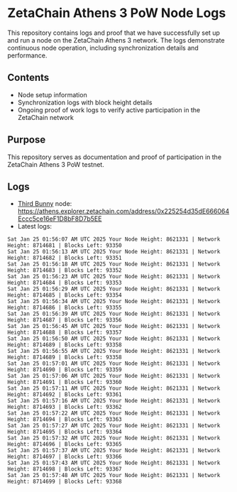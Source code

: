 # ZetaChain Athens 3 PoW Node Logs
This repository contains logs and proof that we have successfully set up and run a node on the ZetaChain Athens 3 network. The logs demonstrate continuous node operation, including synchronization details and performance.

## Contents
- Node setup information
- Synchronization logs with block height details
- Ongoing proof of work logs to verify active participation in the ZetaChain network

## Purpose
This repository serves as documentation and proof of participation in the ZetaChain Athens 3 PoW testnet.

## Logs

- [Third Bunny](https://thirdbunny.xyz/) node: https://athens.explorer.zetachain.com/address/0x225254d35dE666064Eccc5ce16eF1D8bF8D7b5EE
- Latest logs:
```
Sat Jan 25 01:56:07 AM UTC 2025 Your Node Height: 8621331 | Network Height: 8714681 | Blocks Left: 93350
Sat Jan 25 01:56:13 AM UTC 2025 Your Node Height: 8621331 | Network Height: 8714682 | Blocks Left: 93351
Sat Jan 25 01:56:18 AM UTC 2025 Your Node Height: 8621331 | Network Height: 8714683 | Blocks Left: 93352
Sat Jan 25 01:56:23 AM UTC 2025 Your Node Height: 8621331 | Network Height: 8714684 | Blocks Left: 93353
Sat Jan 25 01:56:29 AM UTC 2025 Your Node Height: 8621331 | Network Height: 8714685 | Blocks Left: 93354
Sat Jan 25 01:56:34 AM UTC 2025 Your Node Height: 8621331 | Network Height: 8714686 | Blocks Left: 93355
Sat Jan 25 01:56:39 AM UTC 2025 Your Node Height: 8621331 | Network Height: 8714687 | Blocks Left: 93356
Sat Jan 25 01:56:45 AM UTC 2025 Your Node Height: 8621331 | Network Height: 8714688 | Blocks Left: 93357
Sat Jan 25 01:56:50 AM UTC 2025 Your Node Height: 8621331 | Network Height: 8714689 | Blocks Left: 93358
Sat Jan 25 01:56:55 AM UTC 2025 Your Node Height: 8621331 | Network Height: 8714689 | Blocks Left: 93358
Sat Jan 25 01:57:01 AM UTC 2025 Your Node Height: 8621331 | Network Height: 8714690 | Blocks Left: 93359
Sat Jan 25 01:57:06 AM UTC 2025 Your Node Height: 8621331 | Network Height: 8714691 | Blocks Left: 93360
Sat Jan 25 01:57:11 AM UTC 2025 Your Node Height: 8621331 | Network Height: 8714692 | Blocks Left: 93361
Sat Jan 25 01:57:16 AM UTC 2025 Your Node Height: 8621331 | Network Height: 8714693 | Blocks Left: 93362
Sat Jan 25 01:57:22 AM UTC 2025 Your Node Height: 8621331 | Network Height: 8714694 | Blocks Left: 93363
Sat Jan 25 01:57:27 AM UTC 2025 Your Node Height: 8621331 | Network Height: 8714695 | Blocks Left: 93364
Sat Jan 25 01:57:32 AM UTC 2025 Your Node Height: 8621331 | Network Height: 8714696 | Blocks Left: 93365
Sat Jan 25 01:57:37 AM UTC 2025 Your Node Height: 8621331 | Network Height: 8714697 | Blocks Left: 93366
Sat Jan 25 01:57:43 AM UTC 2025 Your Node Height: 8621331 | Network Height: 8714698 | Blocks Left: 93367
Sat Jan 25 01:57:48 AM UTC 2025 Your Node Height: 8621331 | Network Height: 8714699 | Blocks Left: 93368
```
